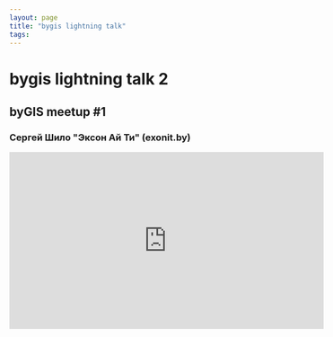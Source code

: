 ```yaml
---
layout: page
title: "bygis lightning talk"
tags:
---
```


# bygis lightning talk 2
## byGIS meetup #1
### Сергей Шило "Эксон Ай Ти" (exonit.by)

<iframe width="560" height="315" src="https://www.youtube.com/embed/6N067Vymfyo" frameborder="0" allow="accelerometer; autoplay; encrypted-media; gyroscope; picture-in-picture" allowfullscreen></iframe>
